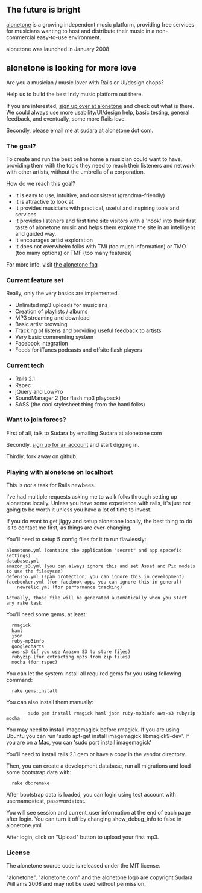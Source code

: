 ## The future is bright

[alonetone](http://alonetone.com) is a growing independent music platform, providing free services for musicians wanting to host and distribute their music in a non-commercial easy-to-use environment.

alonetone was launched in January 2008

## alonetone is looking for more love

Are you a musician / music lover with Rails or UI/design chops? 

Help us to build the best indy music platform out there.

If you are interested, [sign up over at alonetone](http://alonetone.com/signup) and check out what is there. We could always use more usability/UI/design help, basic testing, general feedback, and eventually, some more Rails love. 

Secondly, please email me at sudara at alonetone dot com.

### The goal?

To create and run the best online home a musician could want to have, providing them with the tools they need to reach their listeners and network with other artists, without the umbrella of a corporation.

How do we reach this goal?

* It is easy to use, intuitive, and consistent (grandma-friendly)
* It is attractive to look at 
* It provides musicians with practical, useful and inspiring tools and services
* It provides listeners and first time site visitors with a 'hook' into their first taste of alonetone music and helps them explore the site in an intelligent and guided way.
* It encourages artist exploration 
* It does not overwhelm folks with TMI (too much information) or TMO (too many options) or TMF (too many features)

For more info, visit [the alonetone faq](http://alonetone.com/about)


### Current feature set

Really, only the very basics are implemented.

* Unlimited mp3 uploads for musicians
* Creation of playlists / albums
* MP3 streaming and download
* Basic artist browsing
* Tracking of listens and providing useful feedback to artists
* Very basic commenting system
* Facebook integration
* Feeds for iTunes podcasts and offsite flash players

### Current tech

* Rails 2.1
* Rspec
* jQuery and LowPro
* SoundManager 2 (for flash mp3 playback)
* SASS (the cool stylesheet thing from the haml folks)

### Want to join forces?

First of all, talk to Sudara by emailing Sudara at alonetone com

Secondly, [sign up for an account](http://alonetone.com) and start digging in.

Thirdly, fork away on github.

### Playing with alonetone on localhost

This is *not* a task for Rails newbees. 

I've had multiple requests asking me to walk folks through setting up alonetone locally. Unless you have some experience with rails, it's just not going to be worth it unless you have a lot of time to invest.

If you do want to get jiggy and setup alonetone locally, the best thing to do is to contact me first, as things are ever-changing. 

You'll need to setup 5 config files for it to run flawlessly:

    alonetone.yml (contains the application "secret" and app specefic settings)
    database.yml
    amazon_s3.yml (you can always ignore this and set Asset and Pic models to use the filesysem)
    defensio.yml (spam protection, you can ignore this in development)
    facebooker.yml (for facebook app, you can ignore this in general)
		newrelic.yml (for performance tracking)

    Actually, those file will be generated automatically when you start any rake task

You'll need some gems, at least:

      rmagick
      haml
      json
      ruby-mp3info
      googlecharts
      aws-s3 (if you use Amazon S3 to store files)
      rubyzip (for extracting mp3s from zip files)
      mocha (for rspec)
      
You can let the system install all required gems for you using following command:

      rake gems:install

You can also install them manually:

			sudo gem install rmagick haml json ruby-mp3info aws-s3 rubyzip mocha

You may need to install imagemagick before rmagick. If you are using Ubuntu you can run 'sudo apt-get install imagemagick libmagick9-dev'. If you are on a Mac, you can 'sudo port install imagemagick'
			
You'll need to install rails 2.1 gem or have a copy in the vendor directory.

Then, you can create a development database, run all migrations and load some bootstrap data with:

      rake db:remake


After bootstrap data is loaded, you can login using test account with username=test, password=test.

You will see session and current\_user information at the end of each page after login. You can turn it off by changing show\_debug_info to false in alonetone.yml

After login, click on "Upload" button to upload your first mp3.

### License 

The alonetone source code is released under the MIT license. 

"alonetone", "alonetone.com" and the alonetone logo are copyright Sudara Williams 2008 and may not be used without permission.